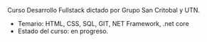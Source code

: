 Curso Desarrollo Fullstack dictado por Grupo San Critobal y UTN.
- Temario: HTML, CSS, SQL, GIT, NET Framework, .net core
- Estado del curso: en progreso.
